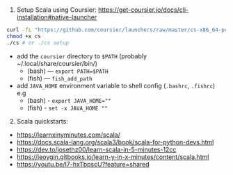 #

1. Setup Scala using Coursier: https://get-coursier.io/docs/cli-installation#native-launcher
```bash
curl -fL "https://github.com/coursier/launchers/raw/master/cs-x86_64-pc-linux.gz" | gzip -d > cs
chmod +x cs
./cs # or ./cs setup
```
- add the `coursier` directory to `$PATH` (probably ~/.local/share/coursier/bin/)
  - (bash) — `export PATH=$PATH`
  - (fish) — `fish_add_path`
- add `JAVA_HOME` environment variable to shell config (`.bashrc`, `.fishrc`) e.g
  - (bash) - `export JAVA_HOME=""` 
  - (fish) - `set -x JAVA_HOME ""`

2. Scala quickstarts:
  - https://learnxinyminutes.com/scala/
  - https://docs.scala-lang.org/scala3/book/scala-for-python-devs.html
  - https://dev.to/josethz00/learn-scala-in-5-minutes-12cc
  - https://jeoygin.gitbooks.io/learn-y-in-x-minutes/content/scala.html
  - https://youtu.be/I7-hxTbpscU?feature=shared
